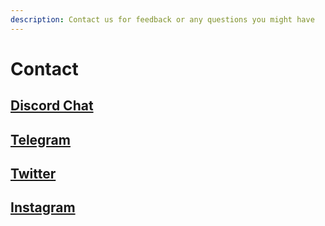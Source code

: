 ```yaml
---
description: Contact us for feedback or any questions you might have
---
```


# Contact

## [Discord Chat](https://discordapp.com/invite/89cSHH7)

## [Telegram](https://t.me/mintbase)

## [Twitter](https://twitter.com/mintbase)

## [Instagram](https://www.instagram.com/mintbaseapp/)





